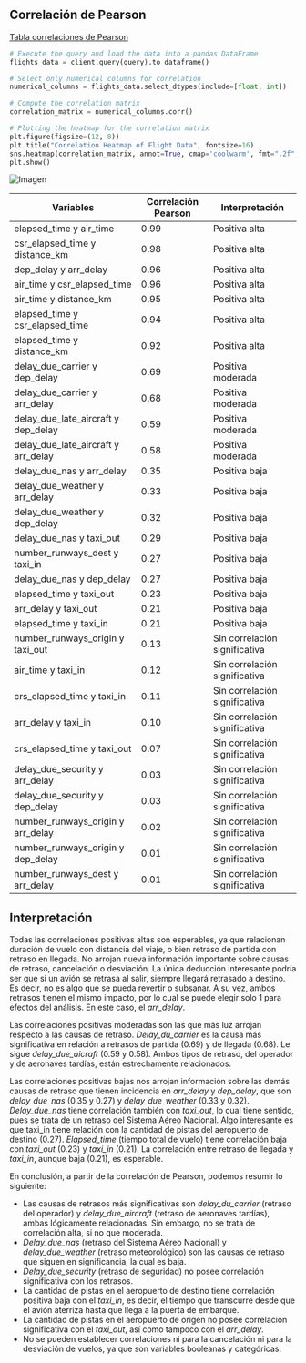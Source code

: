 ## Correlación de Pearson

[Tabla correlaciones de Pearson](https://docs.google.com/spreadsheets/d/1yO1KKRCYZarm0-nQO-KPxt-DyzyhTuElycjvfub4cMs/edit?gid=0#gid=0 )

```python
# Execute the query and load the data into a pandas DataFrame
flights_data = client.query(query).to_dataframe()

# Select only numerical columns for correlation
numerical_columns = flights_data.select_dtypes(include=[float, int])

# Compute the correlation matrix
correlation_matrix = numerical_columns.corr()

# Plotting the heatmap for the correlation matrix
plt.figure(figsize=(12, 8))
plt.title("Correlation Heatmap of Flight Data", fontsize=16)
sns.heatmap(correlation_matrix, annot=True, cmap='coolwarm', fmt=".2f", linewidths=.5)
plt.show()
```

![Imagen](https://github.com/user-attachments/assets/2ea9bbf6-f798-4815-8c02-5af5e91eddf5)


| Variables                              | Correlación Pearson | Interpretación               |
|----------------------------------------|---------------------|------------------------------|
| elapsed_time y air_time                | 0.99                | Positiva alta                |
| csr_elapsed_time y distance_km         | 0.98                | Positiva alta                |
| dep_delay y arr_delay                  | 0.96                | Positiva alta                |
| air_time y csr_elapsed_time            | 0.96                | Positiva alta                |
| air_time y distance_km                 | 0.95                | Positiva alta                |
| elapsed_time y csr_elapsed_time         | 0.94                | Positiva alta                |
| elapsed_time y distance_km             | 0.92                | Positiva alta                |
| delay_due_carrier y dep_delay          | 0.69                | Positiva moderada            |
| delay_due_carrier y arr_delay          | 0.68                | Positiva moderada            |
| delay_due_late_aircraft y dep_delay    | 0.59                | Positiva moderada            |
| delay_due_late_aircraft y arr_delay    | 0.58                | Positiva moderada            |
| delay_due_nas y arr_delay              | 0.35                | Positiva baja                |
| delay_due_weather y arr_delay          | 0.33                | Positiva baja                |
| delay_due_weather y dep_delay          | 0.32                | Positiva baja                |
| delay_due_nas y taxi_out               | 0.29                | Positiva baja                |
| number_runways_dest y taxi_in          | 0.27                | Positiva baja                |
| delay_due_nas y dep_delay              | 0.27                | Positiva baja                |
| elapsed_time y taxi_out                | 0.23                | Positiva baja                |
| arr_delay y taxi_out                   | 0.21                | Positiva baja                |
| elapsed_time y taxi_in                 | 0.21                | Positiva baja                |
| number_runways_origin y taxi_out       | 0.13                | Sin correlación significativa |
| air_time y taxi_in                     | 0.12                | Sin correlación significativa |
| crs_elapsed_time y taxi_in             | 0.11                | Sin correlación significativa |
| arr_delay y taxi_in                    | 0.10                | Sin correlación significativa |
| crs_elapsed_time y taxi_out            | 0.07                | Sin correlación significativa |
| delay_due_security y arr_delay         | 0.03                | Sin correlación significativa |
| delay_due_security y dep_delay         | 0.03                | Sin correlación significativa |
| number_runways_origin y arr_delay      | 0.02                | Sin correlación significativa |
| number_runways_origin y dep_delay      | 0.01                | Sin correlación significativa |
| number_runways_dest y arr_delay        | 0.01                | Sin correlación significativa |


## Interpretación

Todas las correlaciones positivas altas son esperables, ya que relacionan duración de vuelo con distancia del viaje, o bien retraso de partida con retraso en llegada. No arrojan nueva información importante sobre causas de retraso, cancelación o desviación. La única deducción interesante podría ser que si un avión se retrasa al salir, siempre llegará retrasado a destino. Es decir, no es algo que se pueda revertir o subsanar. A su vez, ambos retrasos tienen el mismo impacto, por lo cual se puede elegir solo 1 para efectos del análisis. En este caso, el *arr_delay*.

Las correlaciones positivas moderadas son las que más luz arrojan respecto a las causas de retraso. *Delay_du_carrier* es la causa más significativa en relación a retrasos de partida (0.69) y de llegada (0.68). Le sigue *delay_due_aicraft* (0.59 y 0.58). Ambos tipos de retraso, del operador y de aeronaves tardías, están estrechamente relacionados.

Las correlaciones positivas bajas nos arrojan información sobre las demás causas de retraso que tienen incidencia en *arr_delay* y *dep_delay*, que son *delay_due_nas* (0.35 y 0.27) y *delay_due_weather* (0.33 y 0.32). *Delay_due_nas* tiene correlación también con *taxi_out*, lo cual tiene sentido, pues se trata de un retraso del Sistema Aéreo Nacional. Algo interesante es que taxi_in tiene relación con la cantidad de pistas del aeropuerto de destino (0.27). *Elapsed_time* (tiempo total de vuelo) tiene correlación baja con *taxi_out* (0.23) y *taxi_in* (0.21). La correlación entre retraso de llegada y *taxi_in*, aunque baja (0.21), es esperable.

En conclusión, a partir de la correlación de Pearson, podemos resumir lo siguiente:
- Las causas de retrasos más significativas son *delay_du_carrier* (retraso del operador) y *delay_due_aircraft* (retraso de aeronaves tardías), ambas lógicamente relacionadas. Sin embargo, no se trata de correlación alta, si no que moderada. 
- *Delay_due_nas* (retraso del Sistema Aéreo Nacional) y *delay_due_weather* (retraso meteorológico) son las causas de retraso que siguen en significancia, la cual es baja. 
- *Delay_due_security* (retraso de seguridad) no posee correlación significativa con los retrasos.
- La cantidad de pistas en el aeropuerto de destino tiene correlación positiva baja con el *taxi_in*, es decir, el tiempo que transcurre desde que el avión aterriza hasta que  llega a la puerta de embarque. 
- La cantidad de pistas en el aeropuerto de origen no posee correlación significativa con el *taxi_out*, así como tampoco con el *arr_delay*.
- No se pueden establecer correlaciones ni para la cancelación ni para la desviación de vuelos, ya que son variables booleanas y categóricas.
